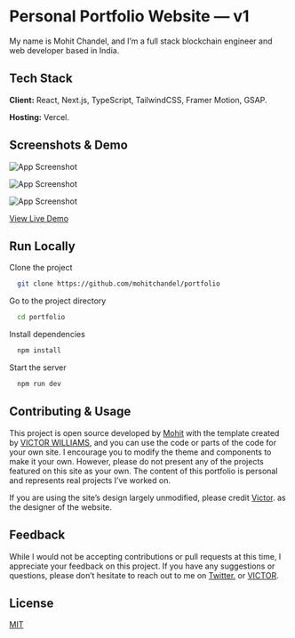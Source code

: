 # Personal Portfolio Website — v1

My name is Mohit Chandel, and I’m a full stack blockchain engineer and web developer based in India.

## Tech Stack

**Client:** React, Next.js, TypeScript, TailwindCSS, Framer Motion, GSAP.

**Hosting:** Vercel.

## Screenshots & Demo

![App Screenshot](https://user-images.githubusercontent.com/84178696/228679118-47e63775-0635-42b2-8838-a80644ef612b.png)

![App Screenshot](https://user-images.githubusercontent.com/84178696/228673498-ad33b834-58b3-43e5-b184-b136d01c6e1a.png)

![App Screenshot](https://user-images.githubusercontent.com/84178696/228675919-70180c2c-c888-423d-ae85-409ce4645b8b.png)

[View Live Demo](https://mohitchandel.in/)

## Run Locally

Clone the project

```bash
  git clone https://github.com/mohitchandel/portfolio
```

Go to the project directory

```bash
  cd portfolio
```

Install dependencies

```bash
  npm install
```

Start the server

```bash
  npm run dev
```

## Contributing & Usage

This project is open source developed by [Mohit](https://x.com/themccodes) with the template created by [VICTOR WILLIAMS](https://github.com/victorcodess/folio-v1), and you can use the code or parts of the code for your own site. I encourage you to modify the theme and components to make it your own. However, please do not present any of the projects featured on this site as your own. The content of this portfolio is personal and represents real projects I’ve worked on.

If you are using the site’s design largely unmodified, please credit [Victor](https://twitter.com/victorwill__). as the designer of the website.

## Feedback

While I would not be accepting contributions or pull requests at this time, I appreciate your feedback on this project. If you have any suggestions or questions, please don’t hesitate to reach out to me on [Twitter.](https://x.com/themccodes) or [VICTOR](https://twitter.com/victorwill__).

## License

[MIT](https://choosealicense.com/licenses/mit/)
